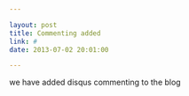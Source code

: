 ```yaml
---

layout: post
title: Commenting added
link: #
date: 2013-07-02 20:01:00

---
```


we have added disqus commenting to the blog
